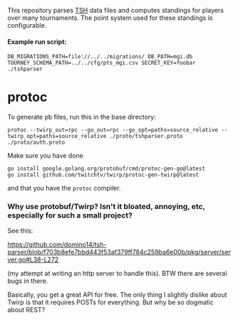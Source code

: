 This repository parses [TSH](http://www.poslarchive.com/tsh/doc/all.html) data files and computes standings for players over many tournaments. The point system used for these standings is configurable.

#### Example run script:

```
DB_MIGRATIONS_PATH=file://../../migrations/ DB_PATH=mgi.db TOURNEY_SCHEMA_PATH=../../cfg/pts_mgi.csv SECRET_KEY=foobar ./tshparser
```

# protoc

To generate pb files, run this in the base directory:

```
protoc --twirp_out=rpc --go_out=rpc --go_opt=paths=source_relative --twirp_opt=paths=source_relative ./proto/tshparser.proto ./proto/auth.proto
```

Make sure you have done

```
go install google.golang.org/protobuf/cmd/protoc-gen-go@latest
go install github.com/twitchtv/twirp/protoc-gen-twirp@latest
```
and that you have the `protoc` compiler.

### Why use protobuf/Twirp? Isn't it bloated, annoying, etc, especially for such a small project?

See this:

https://github.com/domino14/tsh-parser/blob/f703b8efe7bbd443f53af379ff784c259ba6e00b/pkg/server/server.go#L38-L272

(my attempt at writing an http server to handle this). BTW there are several bugs in there.

Basically, you get a great API for free. The only thing I slightly dislike about Twirp is that it requires POSTs for everything. But why be so dogmatic about REST?